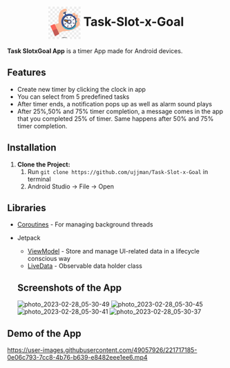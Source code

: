 <h1 align='center'> <img src='media/appicon.jpg' width='75' align='center'>  Task-Slot-x-Goal</h1>

**Task SlotxGoal App** is a timer App made for Android devices.
## Features
- Create new timer by clicking the clock in app
- You can select from 5 predefined tasks
- After timer ends, a notification pops up as well as alarm sound plays
- After 25%,50% and 75% timer completion, a message comes in the app that you completed 25% of timer. Same happens after 50% and 75% timer completion.

## Installation

1. **Clone the Project:**
    1. Run ` git clone https://github.com/ujjman/Task-Slot-x-Goal ` in terminal
    1. Android Studio -> File -> Open
    
## Libraries

- [Coroutines](https://kotlinlang.org/docs/coroutines-overview.html) - For managing background threads
- Jetpack
    - [ViewModel](https://developer.android.com/topic/libraries/architecture/viewmodel) - Store and manage UI-related data in a lifecycle conscious way
    - [LiveData](https://developer.android.com/topic/libraries/architecture/livedata) - Observable data holder class
    
    ## Screenshots of the App
    
    ![photo_2023-02-28_05-30-49](https://user-images.githubusercontent.com/49057926/221717435-d4166f8b-086e-4c78-8528-114a44c31797.jpg)
![photo_2023-02-28_05-30-45](https://user-images.githubusercontent.com/49057926/221717444-24e9c68e-0ee8-472b-aecb-b6af86c62745.jpg)
![photo_2023-02-28_05-30-41](https://user-images.githubusercontent.com/49057926/221717448-6d1469c3-b919-43f2-836e-9cc8766acacb.jpg)
![photo_2023-02-28_05-30-37](https://user-images.githubusercontent.com/49057926/221717452-8e87af87-a437-433e-918b-e2815f651ec6.jpg)

    
    
## Demo of the App
    
https://user-images.githubusercontent.com/49057926/221717185-0e06c793-7cc8-4b76-b639-e8482eee1ee6.mp4

